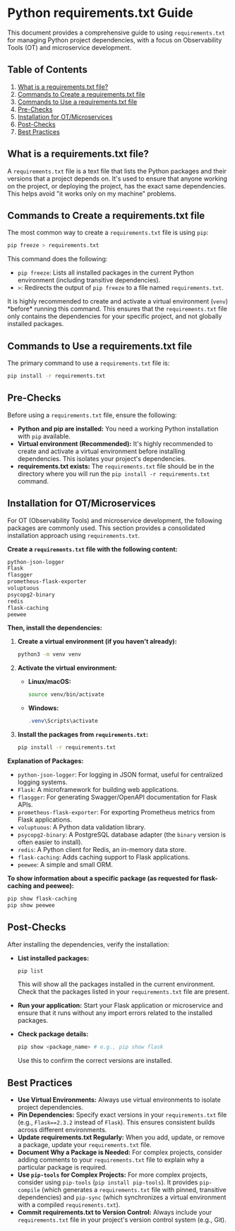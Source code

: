# Python requirements.txt Guide

This document provides a comprehensive guide to using `requirements.txt` for managing Python project dependencies, with a focus on Observability Tools (OT) and microservice development.

## Table of Contents

1.  [What is a requirements.txt file?](#what-is-a-requirements.txt-file)
2.  [Commands to Create a requirements.txt file](#commands-to-create-a-requirements.txt-file)
3.  [Commands to Use a requirements.txt file](#commands-to-use-a-requirements.txt-file)
4.  [Pre-Checks](#pre-checks)
5.  [Installation for OT/Microservices](#installation-for-otmicroservices)
6.  [Post-Checks](#post-checks)
7.  [Best Practices](#best-practices)

## What is a requirements.txt file?

A `requirements.txt` file is a text file that lists the Python packages and their versions that a project depends on.  It's used to ensure that anyone working on the project, or deploying the project, has the exact same dependencies.  This helps avoid "it works only on my machine" problems.

## Commands to Create a requirements.txt file

The most common way to create a `requirements.txt` file is using `pip`:

```bash
pip freeze > requirements.txt
```
This command does the following:

* `pip freeze`:  Lists all installed packages in the current Python environment (including transitive dependencies).
* `>`:  Redirects the output of `pip freeze` to a file named `requirements.txt`.

It is highly recommended to create and activate a virtual environment (`venv`) \*before\* running this command.  This ensures that the `requirements.txt` file only contains the dependencies for your specific project, and not globally installed packages.

## Commands to Use a requirements.txt file

The primary command to use a `requirements.txt` file is:

```bash
pip install -r requirements.txt
```

## Pre-Checks

Before using a `requirements.txt` file, ensure the following:

* **Python and pip are installed:** You need a working Python installation with `pip` available.
* **Virtual environment (Recommended):** It's highly recommended to create and activate a virtual environment before installing dependencies.  This isolates your project's dependencies.
* **requirements.txt exists:** The `requirements.txt` file should be in the directory where you will run the `pip install -r requirements.txt` command.

## Installation for OT/Microservices

For OT (Observability Tools) and microservice development, the following packages are commonly used.  This section provides a consolidated installation approach using `requirements.txt`.

**Create a `requirements.txt` file with the following content:**

```txt
python-json-logger
Flask
flasgger
prometheus-flask-exporter
voluptuous
psycopg2-binary
redis
flask-caching
peewee
```

**Then, install the dependencies:**

1.  **Create a virtual environment (if you haven't already):**

    ```bash
    python3 -m venv venv
    ```

2.  **Activate the virtual environment:**

    * **Linux/macOS:**

        ```bash
        source venv/bin/activate
        ```

    * **Windows:**

        ```powershell
        .venv\Scripts\activate
        ```

3.  **Install the packages from `requirements.txt`:**

    ```bash
    pip install -r requirements.txt
    ```

**Explanation of Packages:**

* `python-json-logger`: For logging in JSON format, useful for centralized logging systems.
* `Flask`: A microframework for building web applications.
* `flasgger`: For generating Swagger/OpenAPI documentation for Flask APIs.
* `prometheus-flask-exporter`: For exporting Prometheus metrics from Flask applications.
* `voluptuous`: A Python data validation library.
* `psycopg2-binary`: A PostgreSQL database adapter (the `binary` version is often easier to install).
* `redis`: A Python client for Redis, an in-memory data store.
* `flask-caching`: Adds caching support to Flask applications.
* `peewee`: A simple and small ORM.

**To show information about a specific package (as requested for flask-caching and peewee):**

```bash
pip show flask-caching
pip show peewee
```

## Post-Checks

After installing the dependencies, verify the installation:

* **List installed packages:**

    ```bash
    pip list
    ```

    This will show all the packages installed in the current environment. Check that the packages listed in your `requirements.txt` file are present.
* **Run your application:** Start your Flask application or microservice and ensure that it runs without any import errors related to the installed packages.
* **Check package details:**

    ```bash
    pip show <package_name> # e.g., pip show flask
    ```

    Use this to confirm the correct versions are installed.

## Best Practices

* **Use Virtual Environments:** Always use virtual environments to isolate project dependencies.
* **Pin Dependencies:** Specify exact versions in your `requirements.txt` file (e.g., `Flask==2.3.2` instead of `Flask`). This ensures consistent builds across different environments.
* **Update requirements.txt Regularly:** When you add, update, or remove a package, update your `requirements.txt` file.
* **Document Why a Package is Needed:** For complex projects, consider adding comments to your `requirements.txt` file to explain why a particular package is required.
* **Use `pip-tools` for Complex Projects:** For more complex projects, consider using `pip-tools` (`pip install pip-tools`). It provides `pip-compile` (which generates a `requirements.txt` file with pinned, transitive dependencies) and `pip-sync` (which synchronizes a virtual environment with a compiled `requirements.txt`).
* **Commit requirements.txt to Version Control:** Always include your `requirements.txt` file in your project's version control system (e.g., Git).
